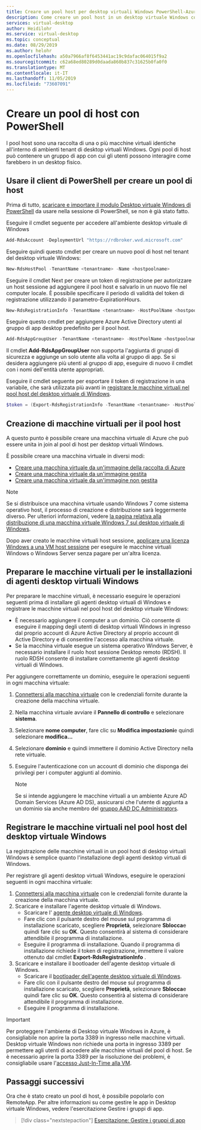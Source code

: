 ```yaml
---
title: Creare un pool host per desktop virtuali Windows PowerShell-Azure
description: Come creare un pool host in un desktop virtuale Windows con i cmdlet di PowerShell.
services: virtual-desktop
author: Heidilohr
ms.service: virtual-desktop
ms.topic: conceptual
ms.date: 08/29/2019
ms.author: helohr
ms.openlocfilehash: a50a7966af8f6453441ac19c9dafac064015f9a2
ms.sourcegitcommit: c62a68ed80289d0daada860b837c31625b0fa0f0
ms.translationtype: MT
ms.contentlocale: it-IT
ms.lasthandoff: 11/05/2019
ms.locfileid: "73607091"
---
```

# <a name="create-a-host-pool-with-powershell"></a>Creare un pool di host con PowerShell

I pool host sono una raccolta di una o più macchine virtuali identiche all'interno di ambienti tenant di desktop virtuali Windows. Ogni pool di host può contenere un gruppo di app con cui gli utenti possono interagire come farebbero in un desktop fisico.

## <a name="use-your-powershell-client-to-create-a-host-pool"></a>Usare il client di PowerShell per creare un pool di host

Prima di tutto, [scaricare e importare il modulo Desktop virtuale Windows di PowerShell](https://docs.microsoft.com/powershell/windows-virtual-desktop/overview) da usare nella sessione di PowerShell, se non è già stato fatto.

Eseguire il cmdlet seguente per accedere all'ambiente desktop virtuale di Windows

```powershell
Add-RdsAccount -DeploymentUrl "https://rdbroker.wvd.microsoft.com"
```

Eseguire quindi questo cmdlet per creare un nuovo pool di host nel tenant del desktop virtuale Windows:

```powershell
New-RdsHostPool -TenantName <tenantname> -Name <hostpoolname>
```

Eseguire il cmdlet Next per creare un token di registrazione per autorizzare un host sessione ad aggiungere il pool host e salvarlo in un nuovo file nel computer locale. È possibile specificare il periodo di validità del token di registrazione utilizzando il parametro-ExpirationHours.

```powershell
New-RdsRegistrationInfo -TenantName <tenantname> -HostPoolName <hostpoolname> -ExpirationHours <number of hours> | Select-Object -ExpandProperty Token > <PathToRegFile>
```

Eseguire questo cmdlet per aggiungere Azure Active Directory utenti al gruppo di app desktop predefinito per il pool host.

```powershell
Add-RdsAppGroupUser -TenantName <tenantname> -HostPoolName <hostpoolname> -AppGroupName "Desktop Application Group" -UserPrincipalName <userupn>
```

Il cmdlet **Add-RdsAppGroupUser** non supporta l'aggiunta di gruppi di sicurezza e aggiunge un solo utente alla volta al gruppo di app. Se si desidera aggiungere più utenti al gruppo di app, eseguire di nuovo il cmdlet con i nomi dell'entità utente appropriati.

Eseguire il cmdlet seguente per esportare il token di registrazione in una variabile, che sarà utilizzata più avanti in [registrare le macchine virtuali nel pool host del desktop virtuale di Windows](#register-the-virtual-machines-to-the-windows-virtual-desktop-host-pool).

```powershell
$token = (Export-RdsRegistrationInfo -TenantName <tenantname> -HostPoolName <hostpoolname>).Token
```

## <a name="create-virtual-machines-for-the-host-pool"></a>Creazione di macchine virtuali per il pool host

A questo punto è possibile creare una macchina virtuale di Azure che può essere unita in join al pool di host per desktop virtuali Windows.

È possibile creare una macchina virtuale in diversi modi:

- [Creare una macchina virtuale da un'immagine della raccolta di Azure](https://docs.microsoft.com/azure/virtual-machines/windows/quick-create-portal#create-virtual-machine)
- [Creare una macchina virtuale da un'immagine gestita](https://docs.microsoft.com/azure/virtual-machines/windows/create-vm-generalized-managed)
- [Creare una macchina virtuale da un'immagine non gestita](https://github.com/Azure/azure-quickstart-templates/tree/master/101-vm-from-user-image)

>[!NOTE]
>Se si distribuisce una macchina virtuale usando Windows 7 come sistema operativo host, il processo di creazione e distribuzione sarà leggermente diverso. Per ulteriori informazioni, vedere [la pagina relativa alla distribuzione di una macchina virtuale Windows 7 sul desktop virtuale di Windows](deploy-windows-7-virtual-machine.md).

Dopo aver creato le macchine virtuali host sessione, [applicare una licenza Windows a una VM host sessione](./apply-windows-license.md#apply-a-windows-license-to-a-session-host-vm) per eseguire le macchine virtuali Windows o Windows Server senza pagare per un'altra licenza. 

## <a name="prepare-the-virtual-machines-for-windows-virtual-desktop-agent-installations"></a>Preparare le macchine virtuali per le installazioni di agenti desktop virtuali Windows

Per preparare le macchine virtuali, è necessario eseguire le operazioni seguenti prima di installare gli agenti desktop virtuali di Windows e registrare le macchine virtuali nel pool host del desktop virtuale Windows:

- È necessario aggiungere il computer a un dominio. Ciò consente di eseguire il mapping degli utenti di desktop virtuali Windows in ingresso dal proprio account di Azure Active Directory al proprio account di Active Directory e di consentire l'accesso alla macchina virtuale.
- Se la macchina virtuale esegue un sistema operativo Windows Server, è necessario installare il ruolo host sessione Desktop remoto (RDSH). Il ruolo RDSH consente di installare correttamente gli agenti desktop virtuali di Windows.

Per aggiungere correttamente un dominio, eseguire le operazioni seguenti in ogni macchina virtuale:

1. [Connettersi alla macchina virtuale](https://docs.microsoft.com/azure/virtual-machines/windows/quick-create-portal#connect-to-virtual-machine) con le credenziali fornite durante la creazione della macchina virtuale.
2. Nella macchina virtuale avviare il **Pannello di controllo** e selezionare **sistema**.
3. Selezionare **nome computer**, fare clic su **Modifica impostazioni**e quindi selezionare **modifica...**
4. Selezionare **dominio** e quindi immettere il dominio Active Directory nella rete virtuale.
5. Eseguire l'autenticazione con un account di dominio che disponga dei privilegi per i computer aggiunti al dominio.

    >[!NOTE]
    > Se si intende aggiungere le macchine virtuali a un ambiente Azure AD Domain Services (Azure AD DS), assicurarsi che l'utente di aggiunta a un dominio sia anche membro del [gruppo AAD DC Administrators](../active-directory-domain-services/tutorial-create-instance-advanced.md#configure-an-administrative-group).

## <a name="register-the-virtual-machines-to-the-windows-virtual-desktop-host-pool"></a>Registrare le macchine virtuali nel pool host del desktop virtuale Windows

La registrazione delle macchine virtuali in un pool host di desktop virtuali Windows è semplice quanto l'installazione degli agenti desktop virtuali di Windows.

Per registrare gli agenti desktop virtuali Windows, eseguire le operazioni seguenti in ogni macchina virtuale:

1. [Connettersi alla macchina virtuale](https://docs.microsoft.com/azure/virtual-machines/windows/quick-create-portal#connect-to-virtual-machine) con le credenziali fornite durante la creazione della macchina virtuale.
2. Scaricare e installare l'agente desktop virtuale di Windows.
   - Scaricare l' [agente desktop virtuale di Windows](https://query.prod.cms.rt.microsoft.com/cms/api/am/binary/RWrmXv).
   - Fare clic con il pulsante destro del mouse sul programma di installazione scaricato, scegliere **Proprietà**, selezionare **Sblocca**e quindi fare clic su **OK**. Questo consentirà al sistema di considerare attendibile il programma di installazione.
   - Eseguire il programma di installazione. Quando il programma di installazione richiede il token di registrazione, immettere il valore ottenuto dal cmdlet **Export-RdsRegistrationInfo** .
3. Scaricare e installare il bootloader dell'agente desktop virtuale di Windows.
   - Scaricare il [bootloader dell'agente desktop virtuale di Windows](https://query.prod.cms.rt.microsoft.com/cms/api/am/binary/RWrxrH).
   - Fare clic con il pulsante destro del mouse sul programma di installazione scaricato, scegliere **Proprietà**, selezionare **Sblocca**e quindi fare clic su **OK**. Questo consentirà al sistema di considerare attendibile il programma di installazione.
   - Eseguire il programma di installazione.

>[!IMPORTANT]
>Per proteggere l'ambiente di Desktop virtuale Windows in Azure, è consigliabile non aprire la porta 3389 in ingresso nelle macchine virtuali. Desktop virtuale Windows non richiede una porta in ingresso 3389 per permettere agli utenti di accedere alle macchine virtuali del pool di host. Se è necessario aprire la porta 3389 per la risoluzione dei problemi, è consigliabile usare l'[accesso Just-In-Time alla VM](https://docs.microsoft.com/azure/security-center/security-center-just-in-time).

## <a name="next-steps"></a>Passaggi successivi

Ora che è stato creato un pool di host, è possibile popolarlo con RemoteApp. Per altre informazioni su come gestire le app in Desktop virtuale Windows, vedere l'esercitazione Gestire i gruppi di app.

> [!div class="nextstepaction"]
> [Esercitazione: Gestire i gruppi di app](./manage-app-groups.md)
